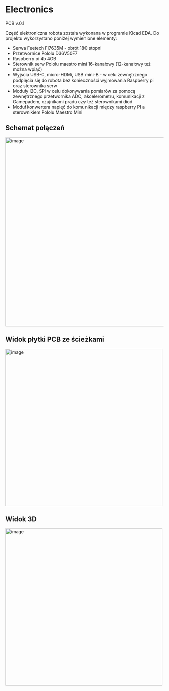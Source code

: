 # Electronics
PCB v.0.1

Część elektroniczna robota została wykonana w programie Kicad EDA. Do projektu wykorzystano poniżej wymienione elementy:
* Serwa Feetech FI7635M - obrót 180 stopni
* Przetwornice Pololu D36V50F7
* Raspberry pi 4b 4GB
* Sterownik serw Pololu maestro mini 16-kanałowy (12-kanałowy też można wpiąć)
* Wyjścia USB-C, micro-HDMi, USB mini-B - w celu zewnętrznego podpięcia się do robota bez konieczności wyjmowania Raspberry pi oraz sterownika serw
* Moduły I2C, SPI w celu dokonywania pomiarów za pomocą zewnętrznego przetwornika ADC, akcelerometru, komunikacji z Gamepadem, czujnikami prądu czy też sterownikami diod
* Moduł konwertera napięć do komunikacji między raspberry PI a sterownikiem Pololu Maestro Mini

## Schemat połączeń

<img src="https://github.com/user-attachments/assets/22f4b7df-ced5-4eec-8321-4dd577fc0c67" width="600" alt="image">

## Widok płytki PCB ze ścieżkami

<img src="https://github.com/user-attachments/assets/a7eec8a2-031b-4ca0-948b-49a6f5cfb982" width="500" alt="image">


## Widok 3D

<img src="https://github.com/user-attachments/assets/0b16ec17-e14e-4dbf-96d8-df1000f2d60c" width="500" alt="image">
